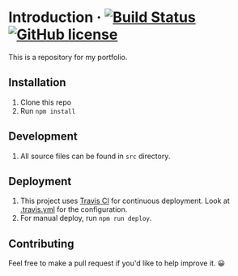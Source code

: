 # Introduction &middot; [![Build Status](https://travis-ci.com/nunulong/portfolios.svg?branch=master)](https://travis-ci.com/nunulong/portfolios) [![GitHub license](https://img.shields.io/badge/license-MIT-blue.svg)](https://github.com/nunulong/portfolios/blob/master/LICENSE)

This is a repository for my portfolio.

## Installation

1. Clone this repo
2. Run `npm install`

## Development

1. All source files can be found in `src` directory.

## Deployment

1. This project uses [Travis CI](https://travis-ci.com) for continuous deployment. Look at [.travis.yml](.travis.yml) for the configuration.
2. For manual deploy, run `npm run deploy`.

## Contributing

Feel free to make a pull request if you'd like to help improve it. 😀
